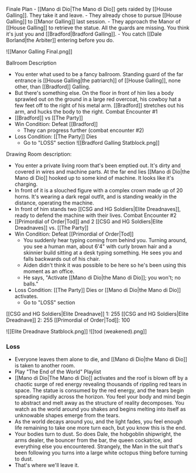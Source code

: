 Finale Plan
	- [[Mano di Dio|The Mano di Dio]] gets raided by [[House Galling]]. They take it and leave. 
	- They already chose to pursue [[House Galling]] to [[Manor Galling]] last session.
	- They approach the Manor of [[House Galling]] to retrieve the statue. All the guards are missing. You think it's just you and [[Bradford|Bradford Galling]].
	- You catch [[Dale Borland|the Arbiter]] entering before you do.


![[Manor Galling Final.png]]

Ballroom Description
- You enter what used to be a fancy ballroom. Standing guard of the far entrance is [[House Galling|the patriarch]] of [[House Galling]], none other, than [[Bradford]] Galling.
- But there's something else. On the floor in front of him lies a body sprawled out on the ground in a large red overcoat, his cowboy hat a few feet off to the right of his metal arm. [[Bradford]] stretches out his arm, and hucks the body to the right. 
Combat Encounter #1
- [[Bradford]] vs [[The Party]]
- Win Condition: Defeat [[Bradford]]
	- They can progress further (combat encounter #2)
- Loss Condition: [[The Party]] Dies
	- Go to "LOSS" section
![[Bradford Galling Statblock.png]]



Drawing Room description:
- You enter a private living room that's been emptied out. It's dirty and covered in wires and machine parts. At the far end lies [[Mano di Dio|the Mano di Dio]] hooked up to some kind of machine. It looks like it's charging.
- In front of it is a slouched figure with a complex crown made up of 20 horns. It's wearing a dark regal outfit, and is standing weakly in the distance, operating the machine.
- In front of him stands two [[CSG and HG Soldiers|Elite Dreadnaves]], ready to defend the machine with their lives. 
Combat Encounter #2
- [[Primordial of Order|Tod]] and 2 [[CSG and HG Soldiers|Elite Dreadnaves]] vs. [[The Party]]
- Win Condition: Defeat [[Primordial of Order|Tod]]
	- You suddenly hear typing coming from behind you. Turning around, you see a human man, about 6'4" with curly brown hair and a skinnier build sitting at a desk typing something. He sees you and falls backwards out of his chair. 
	- Aiden didn't think it was possible to be here so he's been using this moment as an office. 
	- He says, "Activate [[Mano di Dio|the Mano di Dio]]; you won't; no balls."
- Loss Condition: [[The Party]] Dies or [[Mano di Dio|the Mano di Dio]] activates.
	- Go to "LOSS" section

[[CSG and HG Soldiers|Elite Dreadnave]] 1: 255
[[CSG and HG Soldiers|Elite Dreadnave]] 2: 255
[[Primordial of Order|Tod]]: 100

![[Elite Dreadnave Statblock.png]]
![[tod (weakened).png]]
### Loss
- Everyone leaves them alone to die, and [[Mano di Dio|the Mano di Dio]] is taken to another room.
- Play "The End of the World" Playlist
- [[Mano di Dio|The Mano di Dio]] activates and the roof is blown off by a chaotic surge of red energy revealing thousands of rippling red tears in space. The statue is consumed by the red energy, and the tears begin spreading rapidly across the horizon. You feel your body and mind begin to abstract and melt away as the structure of reality decomposes. You watch as the world around you shakes and begins melting into itself as unknowable shapes emerge from the tears.
- As the world decays around you, and the light fades, you feel enough life remaining to take one more turn each, but you know this is the end.
- Your bodies turn to dust. So does Dale, the hobgoblin shipwright, the arms dealer, the bouncer from the bar, the queen cockatrice, and everything else you encountered. Strangely, the Man in the suit that's been following you turns into a large white octopus thing before turning to dust. 
- That's where we'll leave it.